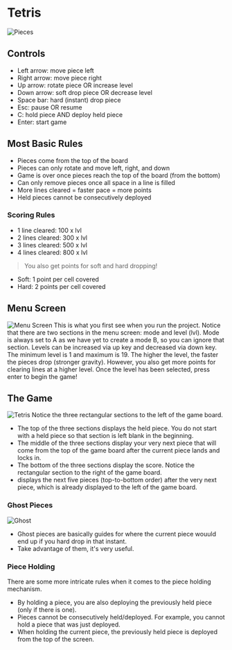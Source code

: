 # Tetris


![Pieces](https://i.postimg.cc/HnBNRC7K/pieces-removebg-preview.png)
## Controls
- Left arrow: move piece left
- Right arrow: move piece right
- Up arrow: rotate piece OR increase level
- Down arrow: soft drop piece OR decrease level
- Space bar: hard (instant) drop piece
- Esc: pause OR resume
- C: hold piece AND deploy held piece
- Enter: start game
## Most Basic Rules
- Pieces come from the top of the board
- Pieces can only rotate and move left, right, and down
- Game is over once pieces reach the top of the board (from the bottom)
- Can only remove pieces once all space in a line is filled
- More lines cleared = faster pace = more points
- Held pieces cannot be consecutively deployed
### Scoring Rules
- 1 line cleared: 100 x lvl
- 2 lines cleared: 300 x lvl
- 3 lines cleared: 500 x lvl
- 4 lines cleared: 800 x lvl
>You also get points for soft and hard dropping!
- Soft: 1 point per cell covered
- Hard: 2 points per cell covered
## Menu Screen
![Menu Screen](https://gcdnb.pbrd.co/images/FmbZF6BkkA3Z.png?o=1)
This is what you first see when you run the project. Notice that there are two sections in the menu screen: mode and level (lvl). Mode is always set to A as we have yet to create a mode B, so you can ignore that section. Levels can be increased via up key and decreased via down key. The minimum level is 1 and maximum is 19. The higher the level, the faster the pieces drop (stronger gravity). However, you also get more points for clearing lines at a higher level. Once the level has been selected, press enter to begin the game! 
## The Game
![Tetris](https://user-images.githubusercontent.com/90801636/171360119-0d60ea42-df01-4d7c-8d1d-b6934057d76e.png)
Notice the three rectangular sections to the left of the game board.
 - The top of the three sections displays the held piece. You do not start with a held piece so that section is left blank in the beginning.
 - The middle of the three sections display your very next piece that will come from the top of the game board after the current piece lands and locks in.
 - The bottom of the three sections display the score.
Notice the rectangular section to the right of the game board.
 - displays the next five pieces (top-to-bottom order) after the very next piece, which is already displayed to the left of the game board.
### Ghost Pieces
![Ghost](https://user-images.githubusercontent.com/90801636/171367487-720aad22-05f1-462d-be03-d3477c48767a.png)
- Ghost pieces are basically guides for where the current piece wouuld end up if you hard drop in that instant.
- Take advantage of them, it's very useful.
### Piece Holding
There are some more intricate rules when it comes to the piece holding mechanism.
- By holding a piece, you are also deploying the previously held piece (only if there is one).
- Pieces cannot be consecutively held/deployed. For example, you cannot hold a piece that was just deployed.
- When holding the current piece, the previously held piece is deployed from the top of the screen.
